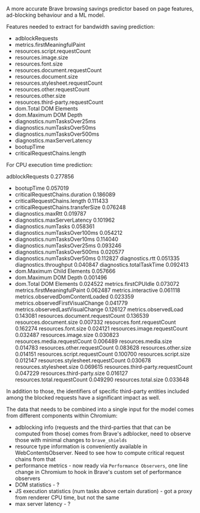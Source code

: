 A more accurate Brave browsing savings predictor based on page features, ad-blocking behaviour and a ML model.

Features needed to extract for bandwidth saving prediction:

- adblockRequests
- metrics.firstMeaningfulPaint
- resources.script.requestCount
- resources.image.size
- resources.font.size
- resources.document.requestCount
- resources.document.size
- resources.stylesheet.requestCount
- resources.other.requestCount
- resources.other.size
- resources.third-party.requestCount
- dom.Total DOM Elements
- dom.Maximum DOM Depth
- diagnostics.numTasksOver25ms
- diagnostics.numTasksOver50ms
- diagnostics.numTasksOver500ms
- diagnostics.maxServerLatency
- bootupTime
- criticalRequestChains.length

For CPU execution time prediction:

adblockRequests                       0.277856
- bootupTime                            0.057019
- criticalRequestChains.duration        0.186089
- criticalRequestChains.length          0.111433
- criticalRequestChains.transferSize    0.076248
- diagnostics.maxRtt                    0.019787
- diagnostics.maxServerLatency          0.101962
- diagnostics.numTasks                  0.058361
- diagnostics.numTasksOver100ms         0.054212
- diagnostics.numTasksOver10ms          0.114040
- diagnostics.numTasksOver25ms          0.093246
- diagnostics.numTasksOver500ms         0.020577
- diagnostics.numTasksOver50ms          0.112827
diagnostics.rtt                       0.051335
diagnostics.throughput                0.040847
diagnostics.totalTaskTime             0.092413
- dom.Maximum Child Elements            0.057666
- dom.Maximum DOM Depth                 0.001496
- dom.Total DOM Elements                0.024522
metrics.firstCPUIdle                  0.073072
metrics.firstMeaningfulPaint          0.062487
metrics.interactive                   0.061118
metrics.observedDomContentLoaded      0.023359
metrics.observedFirstVisualChange     0.041779
metrics.observedLastVisualChange      0.126127
metrics.observedLoad                  0.143081
resources.document.requestCount       0.136539
resources.document.size               0.007332
resources.font.requestCount           0.162274
resources.font.size                   0.024121
resources.image.requestCount          0.032487
resources.image.size                  0.030823
resources.media.requestCount          0.006489
resources.media.size                  0.014783
resources.other.requestCount          0.083628
resources.other.size                  0.014151
resources.script.requestCount         0.100700
resources.script.size                 0.012147
resources.stylesheet.requestCount     0.030678
resources.stylesheet.size             0.069615
resources.third-party.requestCount    0.047229
resources.third-party.size            0.016127
resources.total.requestCount          0.049290
resources.total.size                  0.033648

In addition to those, the identifiers of specific third-party entities included among the blocked requests have a significant impact as well.

The data that needs to be combined into a single input for the model comes from different components within Chromium:
- adblocking info (requests and the third-parties that that can be computed from those) comes from Brave's adblocker, need to observe those with minimal changes to `brave_shields`
- resource type information is conveniently available in WebContentsObserver. Need to see how to compute critical request chains from that
- performance metrics - now ready via `Performance Observers`, one line change in Chromium to hook in Brave's custom set of performance observers
- DOM statistics - ?
- JS execution statistics (num tasks above certain duration) - got a proxy from renderer CPU time, but not the same
- max server latency - ?



